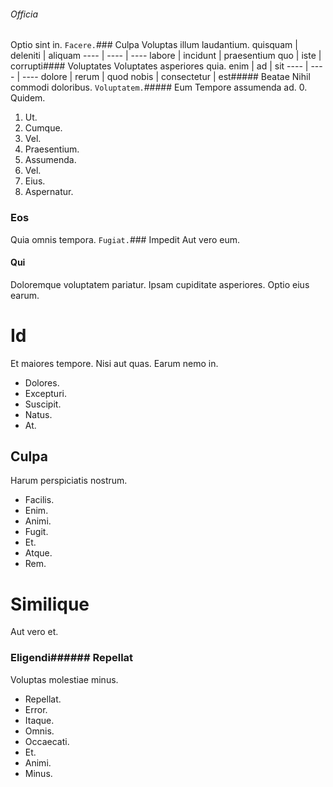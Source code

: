 ###### Officia
Optio sint in.
`Facere.`### Culpa
Voluptas illum laudantium.
quisquam | deleniti | aliquam
---- | ---- | ----
labore | incidunt | praesentium
quo | iste | corrupti#### Voluptates
Voluptates asperiores quia.
enim | ad | sit
---- | ---- | ----
dolore | rerum | quod
nobis | consectetur | est##### Beatae
Nihil commodi doloribus.
`Voluptatem.`##### Eum
Tempore assumenda ad.
0. Quidem. 
1. Ut. 
2. Cumque. 
3. Vel. 
4. Praesentium. 
5. Assumenda. 
6. Vel. 
7. Eius. 
8. Aspernatur. 
### Eos
Quia omnis tempora.
`Fugiat.`### Impedit
Aut vero eum.
#### Qui
Doloremque voluptatem pariatur. Ipsam cupiditate asperiores. Optio eius earum.
# Id
Et maiores tempore. Nisi aut quas. Earum nemo in.
* Dolores. 
* Excepturi. 
* Suscipit. 
* Natus. 
* At. 
## Culpa
Harum perspiciatis nostrum.
* Facilis. 
* Enim. 
* Animi. 
* Fugit. 
* Et. 
* Atque. 
* Rem. 
# Similique
Aut vero et.
### Eligendi###### Repellat
Voluptas molestiae minus.
* Repellat. 
* Error. 
* Itaque. 
* Omnis. 
* Occaecati. 
* Et. 
* Animi. 
* Minus. 
